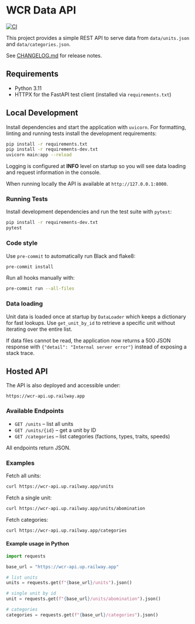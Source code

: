 # WCR Data API

[![CI](https://github.com/OWNER/wcr-data-api/actions/workflows/ci.yml/badge.svg)](https://github.com/OWNER/wcr-data-api/actions/workflows/ci.yml)

This project provides a simple REST API to serve data from `data/units.json` and
`data/categories.json`.

See [CHANGELOG.md](CHANGELOG.md) for release notes.

## Requirements

- Python 3.11
- HTTPX for the FastAPI test client (installed via `requirements.txt`)

## Local Development

Install dependencies and start the application with `uvicorn`.
For formatting, linting and running tests install the development requirements:

```bash
pip install -r requirements.txt
pip install -r requirements-dev.txt
uvicorn main:app --reload
```

Logging is configured at **INFO** level on startup so you will see data
loading and request information in the console.

When running locally the API is available at `http://127.0.0.1:8000`.

### Running Tests

Install development dependencies and run the test suite with `pytest`:

```bash
pip install -r requirements-dev.txt
pytest
```

### Code style

Use `pre-commit` to automatically run Black and flake8:

```bash
pre-commit install
```

Run all hooks manually with:

```bash
pre-commit run --all-files
```

### Data loading

Unit data is loaded once at startup by `DataLoader` which keeps a dictionary
for fast lookups. Use `get_unit_by_id` to retrieve a specific unit without
iterating over the entire list.

If data files cannot be read, the application now returns a 500 JSON response
with `{"detail": "Internal server error"}` instead of exposing a stack
trace.

## Hosted API

The API is also deployed and accessible under:

```
https://wcr-api.up.railway.app
```

### Available Endpoints

- `GET /units` – list all units
- `GET /units/{id}` – get a unit by ID
- `GET /categories` – list categories (factions, types, traits, speeds)

All endpoints return JSON.

### Examples

Fetch all units:

```bash
curl https://wcr-api.up.railway.app/units
```

Fetch a single unit:

```bash
curl https://wcr-api.up.railway.app/units/abomination
```

Fetch categories:

```bash
curl https://wcr-api.up.railway.app/categories
```

#### Example usage in Python

```python
import requests

base_url = "https://wcr-api.up.railway.app"

# list units
units = requests.get(f"{base_url}/units").json()

# single unit by id
unit = requests.get(f"{base_url}/units/abomination").json()

# categories
categories = requests.get(f"{base_url}/categories").json()
```
